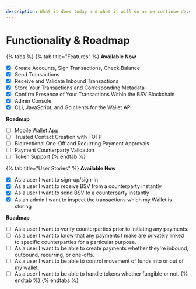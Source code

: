```yaml
---
description: What it does today and what it will do as we continue development.
---
```


# Functionality & Roadmap

{% tabs %}
{% tab title="Features" %}
**Available Now**

* [x] Create Accounts, Sign Transactions, Check Balance
* [x] Send Transactions
* [x] Receive and Validate Inbound Transactions
* [x] Store Your Transactions and Corresponding Metadata
* [x] Confirm Presence of Your Transactions Within the BSV Blockchain
* [x] Admin Console
* [x] CLI, JavaScript, and Go clients for the Wallet API

**Roadmap**

* [ ] Mobile Wallet App
* [ ] Trusted Contact Creation with TOTP&#x20;
* [ ] Bidirectional One-Off and Recurring Payment Approvals
* [ ] Payment Counterparty Validation
* [ ] Token Support
{% endtab %}

{% tab title="User Stories" %}
**Available Now**

* [x] As a user I want to sign-up/sign-in
* [x] As a user I want to receive BSV from a counterparty instantly
* [x] As a user I want to send BSV to a counterparty instantly
* [x] As an admin I want to inspect the transactions which my Wallet is storing

**Roadmap**

* [ ] As a user I want to verify counterparties prior to initiating any payments.
* [ ] As a user I want to know that any payments I make are privately linked to specific counterparties for a particular purpose.
* [ ] As a user I want to be able to create payments whether they're inbound, outbound, recurring, or one-offs.
* [ ] As a user I want to be able to control movement of funds into or out of my wallet.
* [ ] As a user I want to be able to handle tokens whether fungible or not.
{% endtab %}
{% endtabs %}
